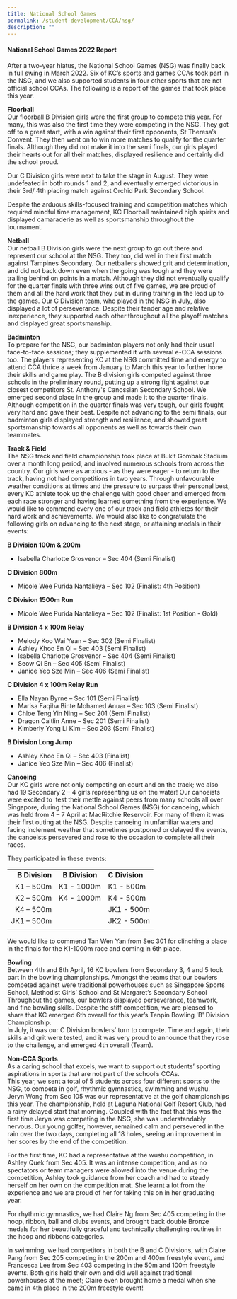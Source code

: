 ```yaml
---
title: National School Games
permalink: /student-development/CCA/nsg/
description: ""
---
```

#### National School Games 2022 Report

After a two-year hiatus, the National School Games (NSG) was finally back in full swing in March 2022. Six of KC’s sports and games CCAs took part in the NSG, and we also supported students in four other sports that are not official school CCAs. The following is a report of the games that took place this year.

**Floorball**<br>
Our floorball B Division girls were the first group to compete this year. For many, this was also the first time they were competing in the NSG. They got off to a great start, with a win against their first opponents, St Theresa’s Convent. They then went on to win more matches to qualify for the quarter finals. Although they did not make it into the semi finals, our girls played their hearts out for all their matches, displayed resilience and certainly did the school proud. 

Our C Division girls were next to take the stage in August. They were undefeated in both rounds 1 and 2, and eventually emerged victorious in their 3rd/ 4th placing match against Orchid Park Secondary School.

Despite the arduous skills-focused training and competition matches which required mindful time management, KC Floorball maintained high spirits and displayed camaraderie as well as sportsmanship throughout the tournament.

**Netball**<br>
Our netball B Division girls were the next group to go out there and represent our school at the NSG. They too, did well in their first match against Tampines Secondary. Our netballers showed grit and determination, and did not back down even when the going was tough and they were trailing behind on points in a match. Although they did not eventually qualify for the quarter finals with three wins out of five games, we are proud of them and all the hard work that they put in during training in the lead up to the games. Our C Division team, who played in the NSG in July, also displayed a lot of perseverance. Despite their tender age and relative inexperience, they supported each other throughout all the playoff matches and displayed great sportsmanship.

**Badminton**<br>
To prepare for the NSG, our badminton players not only had their usual face-to-face sessions; they supplemented it with several e-CCA sessions too. The players representing KC at the NSG committed time and energy to attend CCA thrice a week from January to March this year to further hone their skills and game play. The B division girls competed against three schools in the preliminary round, putting up a strong fight against our closest competitors St. Anthony's Canossian Secondary School. We emerged second place in the group and made it to the quarter finals. Although competition in the quarter finals was very tough, our girls fought very hard and gave their best. Despite not advancing to the semi finals, our badminton girls displayed strength and resilience, and showed great sportsmanship towards all opponents as well as towards their own teammates. 

**Track & Field**<br>
The NSG track and field championship took place at Bukit Gombak Stadium over a month long period, and involved numerous schools from across the country. Our girls were as anxious - as they were eager - to return to the track, having not had competitions in two years. Through unfavourable weather conditions at times and the pressure to surpass their personal best, every KC athlete took up the challenge with good cheer and emerged from each race stronger and having learned something from the experience. We would like to commend every one of our track and field athletes for their hard work and achievements. We would also like to congratulate the following girls on advancing to the next stage, or attaining medals in their events:

**B Division 100m & 200m**  <br>
*   Isabella Charlotte Grosvenor – Sec 404 (Semi Finalist)

**C Division 800m**   <br>
*   Micole Wee Purida Nantalieya – Sec 102 (Finalist: 4th Position)

**C Division 1500m Run**  <br>
*   Micole Wee Purida Nantalieya – Sec 102 (Finalist: 1st Position - Gold)

**B Division 4 x 100m Relay** <br>
*   Melody Koo Wai Yean – Sec 302 (Semi Finalist)
*   Ashley Khoo En Qi – Sec 403 (Semi Finalist)
*   Isabella Charlotte Grosvenor – Sec 404 (Semi Finalist)
*   Seow Qi En – Sec 405 (Semi Finalist)
*   Janice Yeo Sze Min – Sec 406 (Semi Finalist)

**C Division 4 x 100m Relay Run**<br>
*   Ella Nayan Byrne – Sec 101 (Semi Finalist)
*   Marisa Faqiha Binte Mohamed Anuar – Sec 103 (Semi Finalist)
*   Chloe Teng Yin Ning – Sec 201 (Semi Finalist)
*   Dragon Caitlin Anne – Sec 201 (Semi Finalist)
*   Kimberly Yong Li Kim – Sec 203 (Semi Finalist)

**B Division Long Jump**  <br>
*   Ashley Khoo En Qi – Sec 403 (Finalist)
*   Janice Yeo Sze Min – Sec 406 (Finalist)

**Canoeing**<br>
Our KC girls were not only competing on court and on the track; we also had 19 Secondary 2 – 4 girls representing us on the water! Our canoeists were excited to  test their mettle against peers from many schools all over Singapore, during the National School Games (NSG) for canoeing, which was held from 4 – 7 April at MacRitchie Reservoir. For many of them it was their first outing at the NSG. Despite canoeing in unfamiliar waters and facing inclement weather that sometimes postponed or delayed the events, the canoeists persevered and rose to the occasion to complete all their races. 

They participated in these events:

|  |  |  |
|---:|:---:|:---|
| **B Division** | **B Division** | **C Division** |
| K1 – 500m | K1 - 1000m | K1 - 500m |
| K2 – 500m | K4 - 1000m | K4 - 500m |
| K4 – 500m | | JK1 - 500m |
| JK1 – 500m | | JK2 - 500m |
|  |  |  |


We would like to commend Tan Wen Yan from Sec 301 for clinching a place in the finals for the K1-1000m race and coming in 6th place.  

**Bowling**<br>
Between 4th and 8th April, 16 KC bowlers from Secondary 3, 4 and 5 took part in the bowling championships. Amongst the teams that our bowlers competed against were traditional powerhouses such as Singapore Sports School, Methodist Girls’ School and St Margaret’s Secondary School Throughout the games, our bowlers displayed perseverance, teamwork, and fine bowling skills. Despite the stiff competition, we are pleased to share that KC emerged 6th overall for this year’s Tenpin Bowling 'B' Division Championship. <br>
In July, it was our C Division bowlers’ turn to compete. Time and again, their skills and grit were tested, and it was very proud to announce that they rose to the challenge, and emerged 4th overall (Team).

**Non-CCA Sports**<br>
As a caring school that excels, we want to support out students’ sporting aspirations in sports that are not part of the school’s CCAs. <br>
This year, we sent a total of 5 students across four different sports to the NSG, to compete in golf, rhythmic gymnastics, swimming and wushu. <br>
Jeryn Wong from Sec 105 was our representative at the golf championships this year. The championship, held at Laguna National Golf Resort Club, had a rainy delayed start that morning. Coupled with the fact that this was the first time Jeryn was competing in the NSG, she was understandably nervous. Our young golfer, however, remained calm and persevered in the rain over the two days, completing all 18 holes, seeing an improvement in her scores by the end of the competition.  

For the first time, KC had a representative at the wushu competition, in Ashley Quek from Sec 405. It was an intense competition, and as no spectators or team managers were allowed into the venue during the competition, Ashley took guidance from her coach and had to steady herself on her own on the competition mat. She learnt a lot from the experience and we are proud of her for taking this on in her graduating year. 

For rhythmic gymnastics, we had Claire Ng from Sec 405 competing in the hoop, ribbon, ball and clubs events, and brought back double Bronze medals for her beautifully graceful and technically challenging routines in the hoop and ribbons categories.  

In swimming, we had competitors in both the B and C Divisions, with Claire Pang from Sec 205 competing in the 200m and 400m freestyle event, and Francesca Lee from Sec 403 competing in the 50m and 100m freestyle events. Both girls held their own and did well against traditional powerhouses at the meet; Claire even brought home a medal when she came in 4th place in the 200m freestyle event!